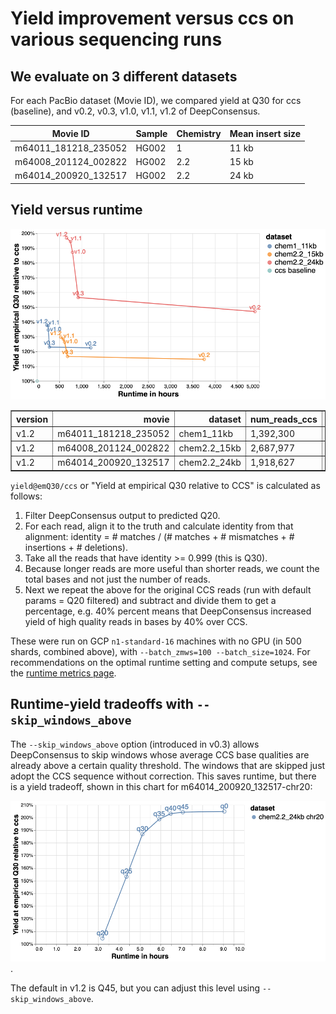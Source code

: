 # Yield improvement versus ccs on various sequencing runs

## We evaluate on 3 different datasets

For each PacBio dataset (Movie ID), we compared yield at Q30 for ccs (baseline),
and v0.2, v0.3, v1.0, v1.1, v1.2 of DeepConsensus.

Movie ID             | Sample | Chemistry | Mean insert size
-------------------- | ------ | --------- | ----------------
m64011_181218_235052 | HG002  | 1         | 11 kb
m64008_201124_002822 | HG002  | 2.2       | 15 kb
m64014_200920_132517 | HG002  | 2.2       | 24 kb

## Yield versus runtime

![v1.2 runtime versus yield over ccs](images/runtime_yield.png)
<table border="1" class="dataframe">
  <thead>
    <tr style="text-align: right;">
      <th>version</th>
      <th>movie</th>
      <th>dataset</th>
      <th>num_reads_ccs</th>
      <th>num_reads</th>
      <th>yield@emQ20</th>
      <th>yield@emQ20/ccs</th>
      <th>yield@emQ30</th>
      <th>yield@emQ30/ccs</th>
      <th>yield@emQ40</th>
      <th>yield@emQ40/ccs</th>
      <th>hours</th>
    </tr>
  </thead>
  <tbody>
    <tr>
      <td>v1.2</td>
      <td>m64011_181218_235052</td>
      <td>chem1_11kb</td>
      <td>1,392,300</td>
      <td>1,552,566</td>
      <td>17.16 Gb</td>
      <td>111.72%</td>
      <td>12.17 Gb</td>
      <td>137.81%</td>
      <td>5.32 Gb</td>
      <td>217.55%</td>
      <td>219.39</td>
    </tr>
    <tr>
      <td>v1.2</td>
      <td>m64008_201124_002822</td>
      <td>chem2.2_15kb</td>
      <td>2,687,977</td>
      <td>2,894,238</td>
      <td>43.00 Gb</td>
      <td>108.55%</td>
      <td>33.06 Gb</td>
      <td>129.70%</td>
      <td>10.35 Gb</td>
      <td>259.46%</td>
      <td>532.03</td>
    </tr>
    <tr>
      <td>v1.2</td>
      <td>m64014_200920_132517</td>
      <td>chem2.2_24kb</td>
      <td>1,918,627</td>
      <td>2,083,487</td>
      <td>49.75 Gb</td>
      <td>109.96%</td>
      <td>32.92 Gb</td>
      <td>196.82%</td>
      <td>3.11 Gb</td>
      <td>1203.8%</td>
      <td>661.91</td>
    </tr>
  </tbody>
</table>

`yield@emQ30/ccs` or "Yield at empirical Q30 relative to CCS" is calculated as
follows:

1.  Filter DeepConsensus output to predicted Q20.
2.  For each read, align it to the truth and calculate identity from that
    alignment: identity = # matches / (# matches + # mismatches + #
    insertions + # deletions).
3.  Take all the reads that have identity >= 0.999 (this is Q30).
4.  Because longer reads are more useful than shorter reads, we count the total
    bases and not just the number of reads.
5.  Next we repeat the above for the original CCS reads (run with default
    params = Q20 filtered) and subtract and divide them to get a percentage,
    e.g. 40% percent means that DeepConsensus increased yield of high quality
    reads in bases by 40% over CCS.

These were run on GCP `n1-standard-16` machines with no GPU (in 500 shards,
combined above), with `--batch_zmws=100 --batch_size=1024`. For recommendations
on the optimal runtime setting and compute setups, see the
[runtime metrics page](runtime_metrics.md).

## Runtime-yield tradeoffs with `--skip_windows_above`

The `--skip_windows_above` option (introduced in v0.3) allows DeepConsensus to
skip windows whose average CCS base qualities are already above a certain
quality threshold. The windows that are skipped just adopt the CCS sequence
without correction. This saves runtime, but there is a yield tradeoff, shown in
this chart for m64014_200920_132517-chr20:

![runtime/yield tradeoff of --skip_windows_above](images/skip_windows_above_tradeoff.png).

The default in v1.2 is Q45, but you can adjust this level using
`--skip_windows_above`.
